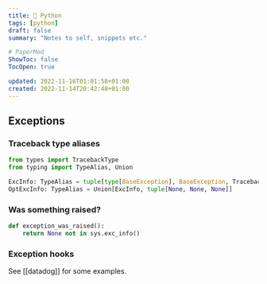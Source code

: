```yaml
---
title: 🐍 Python
tags: [python]
draft: false
summary: "Notes to self, snippets etc."

# PaperMod
ShowToc: false
TocOpen: true

updated: 2022-11-16T01:01:58+01:00
created: 2022-11-14T20:42:48+01:00
---
```


## Exceptions

### Traceback type aliases

```python
from types import TracebackType
from typing import TypeAlias, Union

ExcInfo: TypeAlias = tuple[type[BaseException], BaseException, TracebackType]
OptExcInfo: TypeAlias = Union[ExcInfo, tuple[None, None, None]]
```

### Was something raised?

```python
def exception_was_raised():
	return None not in sys.exc_info()
```

### Exception hooks

See [[datadog]] for some examples.